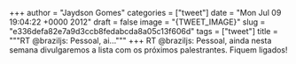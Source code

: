 
+++
author = "Jaydson Gomes"
categories = ["tweet"]
date = "Mon Jul 09 19:04:22 +0000 2012"
draft = false
image = "{TWEET_IMAGE}"
slug = "e336defa82e7a9d3ccb8fedabcda8a05c13f606d"
tags = ["tweet"]
title = """RT @braziljs: Pessoal, ai..."""
+++
RT @braziljs: Pessoal, ainda nesta semana divulgaremos a lista com os próximos palestrantes. Fiquem ligados!
